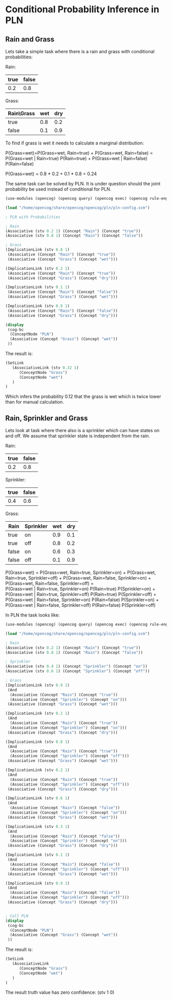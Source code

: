 # Conditional Probability Inference in PLN

## Rain and Grass

Lets take a simple task where there is a rain and grass with conditional probabilities:

Rain:

| true | false |
| ---- | ----- |
| 0.2  | 0.8   |

Grass:

| Rain\Grass | wet | dry |
| ---------- | --- | --- |
| true       | 0.8 | 0.2 |
| false      | 0.1 | 0.9 |

To find if grass is wet it needs to calculate a marginal distribution:

P(Grass=wet)=P(Grass=wet, Rain=true) + P(Grass=wet, Rain=false)
  = P(Grass=wet | Rain=true) P(Rain=true) + P(Grass=wet | Rain=false) P(Rain=false)

P(Grass=wet) = 0.8 * 0.2 + 0.1 * 0.8 = 0.24

The same task can be solved by PLN.
It is under question should the joint probability be used instead of conditional for PLN.

```scheme
(use-modules (opencog) (opencog query) (opencog exec) (opencog rule-engine))

(load "/home/opencog/share/opencog/opencog/pln/pln-config.scm")

; PLN with Probabilities

; Rain
(Associative (stv 0.2 1) (Concept "Rain") (Concept "true"))
(Associative (stv 0.8 1) (Concept "Rain") (Concept "false"))

; Grass
(ImplicationLink (stv 0.8 1)
 (Associative (Concept "Rain") (Concept "true"))
 (Associative (Concept "Grass") (Concept "wet")))

(ImplicationLink (stv 0.2 1)
 (Associative (Concept "Rain") (Concept "true"))
 (Associative (Concept "Grass") (Concept "dry")))

(ImplicationLink (stv 0.1 1)
 (Associative (Concept "Rain") (Concept "false"))
 (Associative (Concept "Grass") (Concept "wet")))

(ImplicationLink (stv 0.9 1)
 (Associative (Concept "Rain") (Concept "false"))
 (Associative (Concept "Grass") (Concept "dry")))

(display
 (cog-bc
  (ConceptNode "PLN")
  (Associative (Concept "Grass") (Concept "wet"))
 ))
```

The result is:
```scheme
(SetLink
   (AssociativeLink (stv 0.32 1)
      (ConceptNode "Grass")
      (ConceptNode "wet")
   )
)
```
Which infers the probability 0.12 that the grass is wet which is twice lower than for manual calculation.

## Rain, Sprinkler and Grass

Lets look at task where there also is a sprinkler which can have states on and off.
We assume that sprinkler state is independent from the rain.

Rain:

| true | false |
| ---- | ----- |
| 0.2  | 0.8   |

Sprinkler:

| true | false |
| ---- | ----- |
| 0.4  | 0.6   |

Grass:

| Rain  | Sprinkler | wet | dry |
| ----- | --------- | --- | --- |
| true  | on        | 0.9 | 0.1 |
| true  | off       | 0.8 | 0.2 |
| false | on        | 0.6 | 0.3 |
| false | off       | 0.1 | 0.9 |


P(Grass=wet) =
    P(Grass=wet, Rain=true,  Sprinkler=on) + P(Grass=wet, Rain=true,  Sprinkler=off) +
    P(Grass=wet, Rain=false, Sprinkler=on) + P(Grass=wet, Rain=false, Sprinkler=off) =  
    P(Grass=wet | Rain=true, Sprinkler=on)   P(Rain=true) P(Sprinkler=on)   +
    P(Grass=wet | Rain=true, Sprinkler=off)  P(Rain=true) P(Sprinkler=off)  +
    P(Grass=wet | Rain=false, Sprinkler=on)  P(Rain=false) P(Sprinkler=on)  +
    P(Grass=wet | Rain=false, Sprinkler=off) P(Rain=false) P(Sprinkler=off)


In PLN the task looks like:
```scheme
(use-modules (opencog) (opencog query) (opencog exec) (opencog rule-engine))

(load "/home/opencog/share/opencog/opencog/pln/pln-config.scm")

; Rain
(Associative (stv 0.2 1) (Concept "Rain") (Concept "true"))
(Associative (stv 0.8 1) (Concept "Rain") (Concept "false"))

; Sprinkler
(Associative (stv 0.4 1) (Concept "Sprinkler") (Concept "on"))
(Associative (stv 0.6 1) (Concept "Sprinkler") (Concept "off"))

; Grass
(ImplicationLink (stv 0.9 1)
 (And
  (Associative (Concept "Rain") (Concept "true"))
  (Associative (Concept "Sprinkler") (Concept "on")))
 (Associative (Concept "Grass") (Concept "wet")))

(ImplicationLink (stv 0.1 1)
 (And
  (Associative (Concept "Rain") (Concept "true"))
  (Associative (Concept "Sprinkler") (Concept "on")))
 (Associative (Concept "Grass") (Concept "dry")))

(ImplicationLink (stv 0.8 1)
 (And
  (Associative (Concept "Rain") (Concept "true"))
  (Associative (Concept "Sprinkler") (Concept "off")))
 (Associative (Concept "Grass") (Concept "wet")))

(ImplicationLink (stv 0.2 1)
 (And
  (Associative (Concept "Rain") (Concept "true"))
  (Associative (Concept "Sprinkler") (Concept "off")))
 (Associative (Concept "Grass") (Concept "dry")))

(ImplicationLink (stv 0.6 1)
 (And
  (Associative (Concept "Rain") (Concept "false"))
  (Associative (Concept "Sprinkler") (Concept "on")))
 (Associative (Concept "Grass") (Concept "wet")))

(ImplicationLink (stv 0.3 1)
 (And
  (Associative (Concept "Rain") (Concept "false"))
  (Associative (Concept "Sprinkler") (Concept "on")))
 (Associative (Concept "Grass") (Concept "dry")))

(ImplicationLink (stv 0.1 1)
 (And
  (Associative (Concept "Rain") (Concept "false"))
  (Associative (Concept "Sprinkler") (Concept "off")))
 (Associative (Concept "Grass") (Concept "wet")))

(ImplicationLink (stv 0.9 1)
 (And
  (Associative (Concept "Rain") (Concept "false"))
  (Associative (Concept "Sprinkler") (Concept "off")))
 (Associative (Concept "Grass") (Concept "dry")))


; Call PLN
(display
 (cog-bc
  (ConceptNode "PLN")
  (Associative (Concept "Grass") (Concept "wet"))
 ))
```

The result is:
```scheme
(SetLink
   (AssociativeLink
      (ConceptNode "Grass")
      (ConceptNode "wet")
   )
)
```

The result truth value has zero confidence: (stv 1 0)
